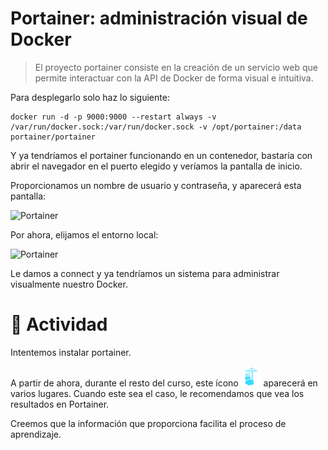 # Portainer: administración visual de Docker

> El proyecto portainer consiste en la creación de un servicio web que permite interactuar con la API de Docker de forma visual e intuitiva.

Para desplegarlo solo haz lo siguiente:

```shell
docker run -d -p 9000:9000 --restart always -v /var/run/docker.sock:/var/run/docker.sock -v /opt/portainer:/data portainer/portainer
```

Y ya tendríamos el portainer funcionando en un contenedor, bastaría con abrir el navegador en el puerto elegido y veríamos la pantalla de inicio.

Proporcionamos un nombre de usuario y contraseña, y aparecerá esta pantalla:

![Portainer](../../_media/02_docker/portainer1.png)

Por ahora, elijamos el entorno local:

![Portainer](../../_media/02_docker/portainer2.png)

Le damos a connect y ya tendríamos un sistema para administrar visualmente nuestro Docker.

# 📖 Actividad

Intentemos instalar portainer.

A partir de ahora, durante el resto del curso, este ícono ![Portainer](../../_media/02_docker/portainer3.png) aparecerá en varios lugares. Cuando este sea el caso, le recomendamos que vea los resultados en Portainer.

Creemos que la información que proporciona facilita el proceso de aprendizaje.
